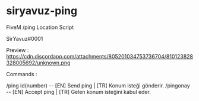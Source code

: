 # siryavuz-ping
FiveM /ping Location Script

SirYavuz#0001

Preview : https://cdn.discordapp.com/attachments/805201034753736704/810123828328005692/unknown.png

Commands : 

/ping id(number)  -- [EN] Send ping | [TR] Konum isteği gönderir.
/pingonay -- [EN] Accept ping | [TR] Gelen konum isteğini kabul eder.

